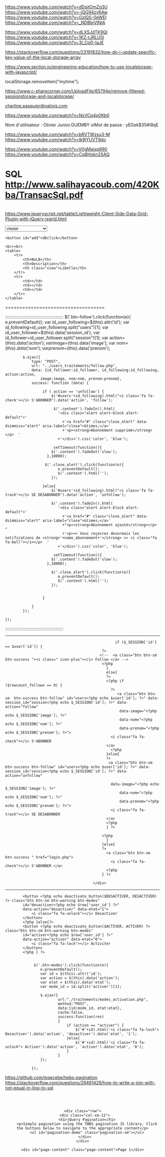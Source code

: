 # 

https://www.youtube.com/watch?v=dDsitOmZq3U
https://www.youtube.com/watch?v=-iQG94zv6Aw
https://www.youtube.com/watch?v=GzlQS-0eWEI
https://www.youtube.com/watch?v=_NDBbiVINlA

https://www.youtube.com/watch?v=dLXSJdTK9QI
https://www.youtube.com/watch?v=1KZ-tJRLU5I
https://www.youtube.com/watch?v=3l_CpD-IaJE

https://stackoverflow.com/questions/23191832/how-do-i-update-specific-key-value-of-the-local-storage-array

https://www.section.io/engineering-education/how-to-use-localstorage-with-javascript/

localStorage.removeItem("mytime");

https://www.c-sharpcorner.com/UploadFile/65794e/remove-filtered-sessionstorage-and-localstorage/

charline.pasquier@natixis.com

https://www.youtube.com/watch?v=NxVCq4p0Kb0

Nom d'utilisateur : Olivier Junior.GUEMBY
oiMot de passe : yEGek$35#I8qE

https://www.youtube.com/watch?v=bRVTWzsu3-M
https://www.youtube.com/watch?v=Ik9jYUVT9do

https://www.youtube.com/watch?v=V0gMajxp990
https://www.youtube.com/watch?v=Cq8Hokn2SAQ

SQL
http://www.salihayacoub.com/420Kba/TransacSql.pdf
===================================
https://www.jqueryscript.net/table/Lightweight-Client-Side-Data-Grid-Plugin-with-jQuery-jsgrid.html

<!DOCTYPE html>
<html>
<head>
	<meta charset="utf-8">
	<meta name="viewport" content="width=device-width, initial-scale=1">
	<title></title>
</head>
<body>
	<select class="" id="column">
		<option value="">choisir</option>
		<option id="1" data-v1="0" value="1">NoLB</option>
		<option id="2" data-v2="0" value="2">Description</option>
		<option id="3" data-v3="0" value="3">Libelle</option>
		<option id="4" data-v4="0" value="4">Fournisseur</option>
		<option id="5" data-v5="0" value="5">Chain</option>
		<option id="6" data-v6="0" value="6">Login</option>
		<option id="7" data-v7="0" value="7">Apllication</option>
		<option id="8" data-v8="0" value="8">Application Domain</option>
		<option id="9" data-v9="0" value="9">Application Scope</option>
		<option id="10" data-v10="0" value="10">Projet</option>
		<option id="11" data-v11="0" value="11">Budget</option>
		<option id="12" data-v12="0" value="12">Proforma</option>
		<option id="13" data-v13="0" value="13">Atterissage</option>
		<option id="14" data-v14="0" value="14">BR06</option>
		<option id="15" data-v15="0" value="15">BR09</option>
	</select>

	<button id="add">dbclick</button>

	<br><br>
	<table>
		<tr>
			<th>NoLB</th>
			<th>Description</th>
			<th class="view">Libelle</th>
		</tr>
		<tr>
			<td></td>
			<td></td>
			<td></td>
		</tr>
	</table>
<style type="text/css">
	
</style>
<script src="https://code.jquery.com/jquery-3.6.4.min.js" integrity="sha256-oP6HI9z1XaZNBrJURtCoUT5SUnxFr8s3BzRl+cbzUq8=" crossorigin="anonymous"></script>

<script type="text/javascript">
	$(document).ready(function(){
		var i = 0;
		
		//$('#add').dblclick(function(){ alert('');})
		$('.view').css('visibility', 'hidden');	

		$('#column').change(function (e){
			var v1 = $("#1").val();
			var v2 = $("#2").val();
			var v3 = $("#3").val();
	        
	            
            	if(e.target.value == v1 && $('#1').data('v1') == 0) {
            		if(i < 2){
            			$('#1').css('color', 'red');
		      			$('#1').data('v1', '1');
		      			i++;
            		}
		      	 return false;
			    }else if(e.target.value == v1 && $('#1').data('v1') == 1) {
			      $('#1').css('color', 'black');
			      $('#1').data('v1', '0');
			      i--;
			      return false;
			    }  else if(e.target.value == v2 && $('#2').data('v2') == 0) {
			    	if(i < 2){
			    		$('#2').css('color', 'green');
			      		$('#2').data('v2', '1');
			      		i++;
			    	}
			      return false;
			    } else if(e.target.value == v2 && $('#2').data('v2') == 1) {
			      $('#2').css('color', 'black');
			      $('#2').data('v2', '0');
			      i--;
			      return false;
			    }else if(e.target.value == v3 && $('#3').data('v3') == 0) {
			    	if(i < 2){
			    		$('#3').css('color', 'blue');
					    $('#3').data('v3', '1');
					    i++;
			    	}
			      return false;
			    }
			     else if(e.target.value == v3 && $('#3').data('v3') == 1) {
			      $('#3').css('color', 'black');
			      $('#3').data('v3', '0');
			      i--;
			      return false;
			    }
	            
	            
		
	    });

    });
</script>
</body>
</html>


<!-- <select onchange="changeColor();" class="color" id="rgb">
  <option id="red" value="Red">Red</option>
  <option id="green" value="Green">Green</option>
  <option id="blue" value="Blue">Blue</option>
</select>

<script type="text/javascript">
	function changeColor() {
    var red = document.getElementById('red');
    var green = document.getElementById('green');
    var blue = document.getElementById('blue');

    if(event.target.value == red) {
      red.style.color = "red";
    } else if(event.target.value == green) {
      green.style.color = "green";
    } else if(event.target.value == blue) {
      blue.style.color = "blue";
    } else  {
      alert("There was an error!");
      }
  };
</script> -->




===================================


:::::::::::::::::::::::::::::::::::::::::::::::
$('.btn-follow').click(function(e){
        e.preventDefault();
        var id_user_following=$(this).attr('id');
        var id_following=id_user_following.split("users")[1];
        var id_user_follower=$(this).data('session_id');
        var id_follower=id_user_follower.split("session")[1];
        var action=$(this).data('action');
        var image=$(this).data('image');
        var nom=$(this).data('nom');
        var prenom=$(this).data('prenom');
        
            $.ajax({
                type: "POST",
                url: "../users_traitements/follow.php",
                data: {id_follower:id_follower, id_following:id_following, action:action, 
                    image:image, nom:nom, prenom:prenom},
                success: function (data) {
                     
                     if ( action == 'unfollow') {
                         $('#users'+id_following).html("<i class='fa fa-check'></i> S'ABONNER").data('action', 'follow'); 
                          
                          $('.content').fadeIn().html(
                            '<div class="alert alert-block alert-default">'
                              +'<a href="#" class="close_alert" data-dsimmiss="alert" aria-label="close">&times;</a>'
                              +'<p><strong>Abonnement supprimé</strong></p>  '
                            +'</div>').css('color', 'blue');

                          setTimeout(function(){
                         $('.content').fadeOut('slow');
                       },10000);

                      $('.close_alert').click(function(e){
                            e.preventDefault();
                            $('.content').html('');
                         });

                     }else{
                         $('#users'+id_following).html("<i class='fa fa-trash'></i> SE DESABONNER").data('action', 'unfollow');

                         $('.content').fadeIn().html(
                            '<div class="alert alert-block alert-default">'
                              +'<a href="#" class="close_alert" data-dsimmiss="alert" aria-label="close">&times;</a>'
                              +"<p><strong>Abonnement ajouté</strong></p>  "
                              +'<p><< Vous reçevrez desormais les notifications de <strong>'+name_abonnement+'</strong> >> <i class="fa fa-bell"></i></p>  '
                            +'</div>').css('color', 'blue');

                          setTimeout(function(){
                         $('.content').fadeOut('slow');
                       },10000);
                         
                         $('.close_alert').click(function(e){
                            e.preventDefault();
                            $('.content').html('');
                         });
                         
                         
                     }
                  
                }
            });
          
    });
:::::::::::::::::::::::::::::::::::::::::::::::



-----------------------------------------------
<div class="user-ads-action">
                                                <?php if (isset($_SESSION['id'])) {
                                                      
                                                      if ($_SESSION['id'] == $user['id']) {
                                                ?>
                                               <!--  <a class="btn btn-sm  btn-success "><i class=" icon-plus"></i> Follow </a> -->
                                                <?php    
                                                  }
                                                  else{
                                                  ?>
                                                  <?php if ($rowcount_follows == 0) {
                                                    ?>
                                                       <a class="btn btn-sm  btn-success btn-follow" id="users<?php echo $user['id']; ?>" data-session_id="session<?php echo $_SESSION['id']; ?>" data-action="follow"
                                                        data-image="<?php echo $_SESSION['image']; ?>" 
                                                        data-nom="<?php echo $_SESSION['nom']; ?>" 
                                                        data-prenom="<?php echo $_SESSION['prenom']; ?>">
                                                    <i class="fa fa-check"></i> S'ABONNER 
                                                  </a>
                                                    <?php
                                                  }else{
                                                  ?>
                                                   <a class="btn btn-sm  btn-success btn-follow" id="users<?php echo $user['id']; ?>" data-session_id="session<?php echo $_SESSION['id']; ?>" data-action="unfollow"

                                                    data-image="<?php echo $_SESSION['image']; ?>" 
                                                        data-nom="<?php echo $_SESSION['nom']; ?>" 
                                                        data-prenom="<?php echo $_SESSION['prenom']; ?>">
                                                    <i class="fa fa-trash"></i> SE DESABONNER 
                                                  </a>
                                                  <?php
                                                  } ?>
                                                 
                                                <?php
                                                  }
                                                }else{
                                                ?>
                                                  <a class="btn btn-sm  btn-success " href="login.php">
                                                    <i class="fa fa-check"></i> S'ABONNER </a>
                                                  <?php
                                                } ?>
                                                
                                            </div>
-----------------------------------------------


<?php if ($row['user_etat'] == 0) {?>
            <button <?php echo deactivate_button($DESACTIVER, DESACTIVER) ?> class="btn btn-sm btn-warning btn-modes" 
            id="desactiver<?php echo $row['user_id'] ?>" 
            data-action="desactiver" data-etat="1">
                <i class="fa fa-unlock"></i> Desactiver
            </button>
            <?php }else{?>
            <button <?php echo deactivate_button($ACTIVER, ACTIVER) ?> class="btn btn-sm btn-warning btn-modes" 
            id="activer<?php echo $row['user_id'] ?>" 
            data-action="activer" data-etat="0">
                <i class="fa fa-lock"></i> Activiter
            </button>
            <?php } ?>
            
            
                 $('.btn-modes').click(function(e){
					e.preventDefault();
					var id = $(this).attr('id');
					var action = $(this).data('action');
					var etat = $(this).data('etat');
					var mode_id = id.split('activer')[1];

					$.ajax({  
			                url:"./traitements/modes_activation.php",  
			                method:"POST",  
			                data:{id:mode_id, etat:etat},  
			                cache:false,
			                success:function(res)  
			                {  
			                	if (action == "activer") {
			                		$('#'+id).html('<i class="fa fa-lock"> Desactiver').data('action', 'desactiver').data('etat', '1');
			                	}else{
			                		$('#'+id).html('<i class="fa fa-unlock"> Activer').data('action', 'activer').data('etat', '0');
			                	}
			                } 
		            });

				});


https://github.com/josecebe/twbs-pagination
https://stackoverflow.com/questions/29491429/how-to-write-a-join-with-not-equal-in-linq-to-sql


<!DOCTYPE html>
<html>
<head>
	<meta charset="utf-8">
	<meta name="viewport" content="width=device-width, initial-scale=1">
	<title></title>
</head>
<body>
<style type="text/css">
	.wrapper{
  margin: 60px auto;
  text-align: center;
}
h1{
  margin-bottom: 1.25em;
}
#pagination-demo{
  display: inline-block;
  margin-bottom: 1.75em;
}
#pagination-demo li{
  display: inline-block;
}

.page-content{
  background: #eee;
  display: inline-block;
  padding: 10px;
  width: 100%;
  max-width: 660px;
}
</style>
<div class="wrapper">
  <div class="container">
    
    <div class="row">
      <div class="col-sm-12">
        <h1>jQuery Pagination</h1>
        <p>Simple pagination using the TWBS pagination JS library. Click the buttons below to navigate to the appropriate content</p>
        <ul id="pagination-demo" class="pagination-sm"></ul>
      </div>
    </div>

    <div id="page-content" class="page-content">Page 1</div>
  </div>
</div>

<link rel="stylesheet" href="https://stackpath.bootstrapcdn.com/bootstrap/3.3.7/css/bootstrap.min.css">
    <script src="https://code.jquery.com/jquery-3.3.1.min.js"></script>
    <script src="https://stackpath.bootstrapcdn.com/bootstrap/3.3.7/js/bootstrap.min.js"></script>
<script src="https://cdnjs.cloudflare.com/ajax/libs/twbs-pagination/1.4.2/jquery.twbsPagination.min.js"></script>

  <script type="text/javascript">
  	$('#pagination-demo').twbsPagination({
        totalPages: 16,
        visiblePages: 6,
        next: 'Next',
        prev: 'Prev',
        onPageClick: function (event, page) {
            //fetch content and render here
            $('#page-content').text('Page ' + page) + ' content here';
        }
    });
  </script>
</body>
</html>
